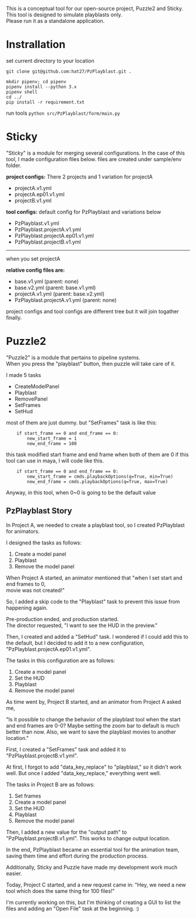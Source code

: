 This is a conceptual tool for our open-source project, Puzzle2 and Sticky.  
This tool is designed to simulate playblasts only.  
Please run it as a standalone application.

# Instrallation

set current directory to your location

```
git clone git@github.com:hat27/PzPlayblast.git .

mkdir pipenv; cd pipenv
pipenv install --python 3.x
pipenv shell
cd ../
pip install -r requirement.txt
```

run tools
`python src/PzPlayblast/form/main.py`

# Sticky

"Sticky" is a module for merging several configurations.
In the case of this tool, I made configuration files below.
files are created under sample/env folder.


**project configs:**
There 2 projects and 1 variation for projectA
- projectA.v1.yml
- projectA.ep01.v1.yml
- projectB.v1.yml


**tool configs:**
default config for PzPlayblast and variations below 
- PzPlayblast.v1.yml
- PzPlayblast.projectA.v1.yml
- PzPlayblast.projectA.ep01.v1.yml
- PzPlayblast.projectB.v1.yml

---

when you set projectA

**relative config files are:**
- base.v1.yml (parent: none)
- base.v2.yml (parent: base.v1.yml)
- projectA.v1.yml (parent: base.v2.yml)
- PzPlayblast.projectA.v1.yml (parent: none)

project configs and tool configs are different tree but 
it will join togather finally.


# Puzzle2
"Puzzle2" is a module that pertains to pipeline systems.  
When you press the "playblast" button, then puzzle will take care of it.

I made 5 tasks
- CreateModelPanel
- Playblast
- RemovePanel
- SetFrames
- SetHud
  
most of them are just dummy. 
but "SetFrames" task is like this:
```
    if start_frame == 0 and end_frame == 0:
        new_start_frame = 1
        new_end_frame = 100
```

this task modified start frame and end frame when both of them are 0
if this tool can use in maya, I will code like this.

```
    if start_frame == 0 and end_frame == 0:
        new_start_frame = cmds.playbackOptions(q=True, min=True)
        new_end_frame = cmds.playbackOptions(q=True, max=True)
```

Anyway, in this tool, when 0~0 is going to be the default value

## PzPlayblast Story

In Project A, we needed to create a playblast tool, so I created PzPlayblast for animators.

I designed the tasks as follows:

1. Create a model panel
2. Playblast
3. Remove the model panel

When Project A started, an animator mentioned that "when I set start and end frames to 0,  
movie was not created!"  

So, I added a skip code to the "Playblast" task to prevent this issue from happening again.

Pre-production ended, and production started.  
The director requested, "I want to see the HUD in the preview."

Then, I created and added a "SetHud" task. 
I wondered if I could add this to the default, but I decided to add it to a new configuration,
"PzPlayblast.projectA.ep01.v1.yml". 

The tasks in this configuration are as follows:

1. Create a model panel
2. Set the HUD
3. Playblast
4. Remove the model panel

As time went by, Project B started, and an animator from Project A asked me,  

"Is it possible to change the behavior of the playblast tool when the start and end frames are 0-0?
Maybe setting the zoom bar to default is much better than now. 
Also, we want to save the playblast movies to another location."

First, I created a "SetFrames" task and added it to "PzPlayblast.projectB.v1.yml".   

At first, I forgot to add "data_key_replace" to "playblast," so it didn't work well. 
But once I added "data_key_replace," everything went well. 

The tasks in Project B are as follows:

1. Set frames
2. Create a model panel
3. Set the HUD
4. Playblast
5. Remove the model panel
   
Then, I added a new value for the "output path" to "PzPlayblast.projectB.v1.yml".
This works to change output location.

In the end, PzPlayblast became an essential tool for the animation team, 
saving them time and effort during the production process. 

Additionally, Sticky and Puzzle have made my development work much easier.

Today, 
Project C started, and a new request came in: 
"Hey, we need a new tool which does the same thing for 100 files!"

I'm currently working on this, but I'm thinking of creating a GUI to list the files and 
adding an "Open File" task at the beginning. :) 
